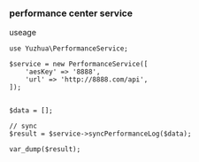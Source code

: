 ### performance center service

useage
```
use Yuzhua\PerformanceService;

$service = new PerformanceService([
    'aesKey' => '8888',
    'url' => 'http://8888.com/api',
]);


$data = [];

// sync
$result = $service->syncPerformanceLog($data);

var_dump($result);

```